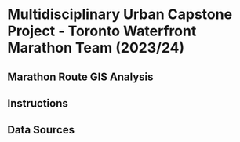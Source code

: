 # Multidisciplinary Urban Capstone Project - Toronto Waterfront Marathon Team (2023/24)

## Marathon Route GIS Analysis

## Instructions

## Data Sources
